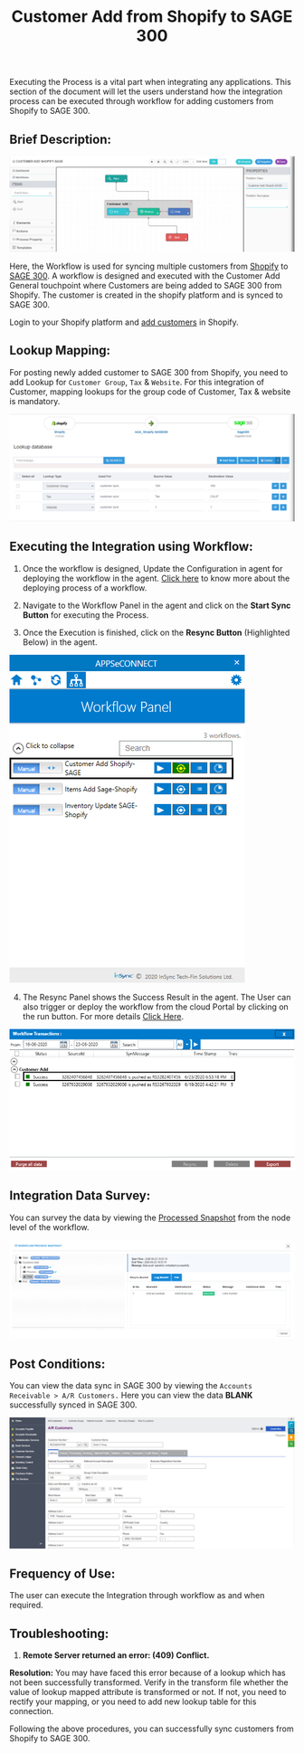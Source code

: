 ﻿---
title: "Customer Add from Shopify to SAGE 300"
toc: true
tag: developers
category: "Integration"
menus: 
   shopifysageintegration:
        title: "Customer Add"
        icon: fa fa-wpexplorer
        identifier: shopifysageintegration
---
Executing the Process is a vital part when integrating any applications. This section of the document will let the users understand how the integration process can be executed through workflow for adding customers from Shopify to SAGE  300.

## Brief Description:

![custadd1](\staticfiles\integration\SAGE300-Shopify\custadd1.PNG)

Here, the Workflow is used for syncing multiple customers from [Shopify](/connectors/shopify/) to [SAGE 300](/connectors/sage300/). A workflow is designed and executed with the Customer Add General touchpoint where Customers are being added to SAGE 300 from Shopify. The customer is created in the shopify platform and is synced to SAGE 300.

Login to your Shopify platform and [add customers](https://help.shopify.com/en/manual/customers/manage-customers#add-customers) in Shopify.

## Lookup Mapping: 

For posting newly added customer to SAGE 300 from Shopify, you need to add Lookup for `Customer Group`, `Tax` & `Website`. For this integration of Customer, mapping lookups for the group code of Customer, Tax & website is mandatory.

![custadd2](\staticfiles\integration\SAGE300-Shopify\custadd2.PNG)

## Executing the Integration using Workflow:

1.	Once the workflow is designed, Update the Configuration in agent for deploying the workflow in the agent. [Click here](/workflow/deploying-and-executing/) to know more about the deploying process of a workflow.

2.	Navigate to the Workflow Panel in the agent and click on the **Start Sync Button** for executing the Process.

3.	Once the Execution is finished, click on the **Resync Button** (Highlighted Below) in the agent.

![custadd3](\staticfiles\integration\SAGE300-Shopify\custadd3.PNG)

4. The Resync Panel shows the Success Result in the agent. The User can also trigger or deploy the workflow from the cloud Portal by clicking on the run button. For more details [Click Here](/workflow/steps-to-create-your-first-workflow/#steps-to-workflow-creation).

![custadd4](\staticfiles\integration\SAGE300-Shopify\custadd4.PNG)

## Integration Data Survey:

You can survey the data by viewing the [Processed Snapshot](/workflow/list-of-snapshot/) from the node level of the workflow.

![custadd5](\staticfiles\integration\SAGE300-Shopify\custadd5.PNG)

## Post Conditions:
You can view the data sync in SAGE 300 by viewing the `Accounts Receivable > A/R Customers.`
Here you can view the data **BLANK** successfully synced in SAGE 300.

![custadd6](\staticfiles\integration\SAGE300-Shopify\custadd6.PNG)

## Frequency of Use:

The user can execute the Integration through workflow as and when required. 

## Troubleshooting:

1.	**Remote Server returned an error: (409) Conflict.**

**Resolution:** You may have faced this error because of a lookup which has not been successfully transformed. Verify in the transform file whether the value of lookup mapped attribute is transformed or not. If not, you need to rectify your mapping, or you need to add new lookup table for this connection.

Following the above procedures, you can successfully sync customers from Shopify to SAGE 300.
